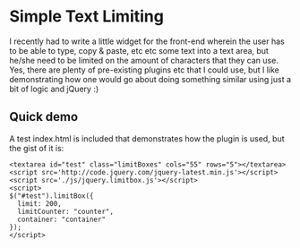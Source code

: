Simple Text Limiting
====================

I recently had to write a little widget for the front-end wherein the user has to be able to type, copy &amp; paste, etc etc some text
into a text area, but he/she need to be limited on the amount of characters that they can use. Yes, there are plenty of pre-existing
plugins etc that I could use, but I like demonstrating how one would go about doing something similar using just a bit of logic and jQuery :)

Quick demo
----------

A test index.html is included that demonstrates how the plugin is used, but the gist of it is:

	<textarea id="test" class="limitBoxes" cols="55" rows="5"></textarea>
	<script src='http://code.jquery.com/jquery-latest.min.js'></script>
	<script src='./js/jquery.limitbox.js'></script>
	<script>
	$("#test").limitBox({
	  limit: 200,
	  limitCounter: "counter",
	  container: "container"
	});
	</script>
